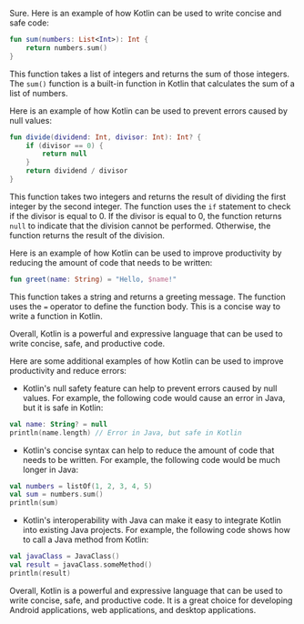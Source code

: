 Sure. Here is an example of how Kotlin can be used to write concise and safe code:

```kotlin
fun sum(numbers: List<Int>): Int {
    return numbers.sum()
}
```

This function takes a list of integers and returns the sum of those integers. The `sum()` function is a built-in function in Kotlin that calculates the sum of a list of numbers.

Here is an example of how Kotlin can be used to prevent errors caused by null values:

```kotlin
fun divide(dividend: Int, divisor: Int): Int? {
    if (divisor == 0) {
        return null
    }
    return dividend / divisor
}
```

This function takes two integers and returns the result of dividing the first integer by the second integer. The function uses the `if` statement to check if the divisor is equal to 0. If the divisor is equal to 0, the function returns `null` to indicate that the division cannot be performed. Otherwise, the function returns the result of the division.

Here is an example of how Kotlin can be used to improve productivity by reducing the amount of code that needs to be written:

```kotlin
fun greet(name: String) = "Hello, $name!"
```

This function takes a string and returns a greeting message. The function uses the `=` operator to define the function body. This is a concise way to write a function in Kotlin.

Overall, Kotlin is a powerful and expressive language that can be used to write concise, safe, and productive code.

Here are some additional examples of how Kotlin can be used to improve productivity and reduce errors:

* Kotlin's null safety feature can help to prevent errors caused by null values. For example, the following code would cause an error in Java, but it is safe in Kotlin:

```kotlin
val name: String? = null
println(name.length) // Error in Java, but safe in Kotlin
```

* Kotlin's concise syntax can help to reduce the amount of code that needs to be written. For example, the following code would be much longer in Java:

```kotlin
val numbers = listOf(1, 2, 3, 4, 5)
val sum = numbers.sum()
println(sum)
```

* Kotlin's interoperability with Java can make it easy to integrate Kotlin into existing Java projects. For example, the following code shows how to call a Java method from Kotlin:

```kotlin
val javaClass = JavaClass()
val result = javaClass.someMethod()
println(result)
```

Overall, Kotlin is a powerful and expressive language that can be used to write concise, safe, and productive code. It is a great choice for developing Android applications, web applications, and desktop applications.